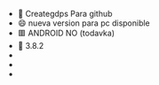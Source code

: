 - 🌸 Creategdps Para github
- 😄 nueva version para pc disponible
- 🟥 ANDROID NO (todavka)
- 💞️ 3.8.2
- 
- 
- 

<!---
AnimationDev/AnimationDev is a ✨ special ✨ repository because its `README.md` (this file) appears on your GitHub profile.
You can click the Preview link to take a look at your changes.
--->
